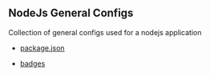 ## NodeJs General Configs

Collection of general configs used for a nodejs application

- [package.json](https://github.com/arshadkazmi42/ak-url-validate/blob/master/package.json)

- [badges](badges.md)